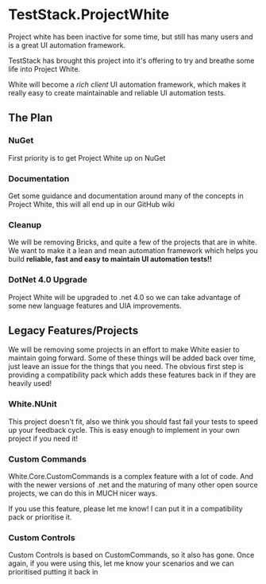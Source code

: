 # TestStack.ProjectWhite
Project white has been inactive for some time, but still has many users and is a great UI automation framework.

TestStack has brought this project into it's offering to try and breathe some life into Project White.

White will become a *rich client* UI automation framework, which makes it really easy to create maintainable and reliable UI automation tests. 

## The Plan
### NuGet
First priority is to get Project White up on NuGet

### Documentation
Get some guidance and documentation around many of the concepts in Project White, this will all end up in our GitHub wiki

### Cleanup
We will be removing Bricks, and quite a few of the projects that are in white. We want to make it a lean and mean automation framework which helps you build **reliable, fast and easy to maintain UI automation tests!!**

### DotNet 4.0 Upgrade
Project White will be upgraded to .net 4.0 so we can take advantage of some new language features and UIA improvements.

## Legacy Features/Projects
We will be removing some projects in an effort to make White easier to maintain going forward. Some of these things will be added back over time, just leave an issue for the things that you need. The obvious first step is providing a compatibility pack which adds these features back in if they are heavily used!

### White.NUnit
This project doesn't fit, also we think you should fast fail your tests to speed up your feedback cycle. This is easy enough to implement in your own project if you need it!

### Custom Commands
White.Core.CustomCommands is a complex feature with a lot of code. And with the newer versions of .net and the maturing of many other open source projects, we can do this in MUCH nicer ways. 

If you use this feature, please let me know! I can put it in a compatibility pack or prioritise it.

### Custom Controls
Custom Controls is based on CustomCommands, so it also has gone. Once again, if you were using this, let me know your scenarios and we can prioritised putting it back in
